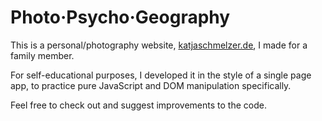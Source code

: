 # Photo·Psycho·Geography

This is a personal/photography website, [katjaschmelzer.de](https://www.katjaschmelzer.de/), I made for a family member. 

For self-educational purposes, I developed it in the style of a single page app, to practice pure JavaScript and DOM manipulation specifically.

Feel free to check out and suggest improvements to the code.
